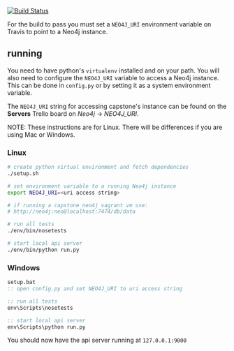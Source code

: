[![Build Status](https://travis-ci.org/psu-capstone/dlab-api.svg)](https://travis-ci.org/psu-capstone/dlab-api)

For the build to pass you must set a `NEO4J_URI` environment variable on Travis to point to a Neo4j instance.



## running

You need to have python's `virtualenv` installed and on your path.
You will also need to configure the `NEO4J_URI` variable to access
a Neo4j instance. This can be done in `config.py` or by setting
it as a system environment variable.

The `NEO4J_URI` string for accessing capstone's instance can be found
on the **Servers** Trello board on *Neo4j* -> *NEO4J_URI*.


NOTE: These instructions are for Linux. There will be differences
if you are using Mac or Windows.



### Linux

```bash
# create python virtual environment and fetch dependencies
./setup.sh

# set environment variable to a running Neo4j instance
export NEO4J_URI=<uri access string>

# if running a capstone neo4j vagrant vm use:
# http://neo4j:neo@localhost:7474/db/data

# run all tests
./env/bin/nosetests

# start local api server
./env/bin/python run.py
```


### Windows

```bat
setup.bat
:: open config.py and set NEO4J_URI to uri access string

:: run all tests
env\Scripts\nosetests

:: start local api server
env\Scripts\python run.py

```

You should now have the api server running at `127.0.0.1:9000`
